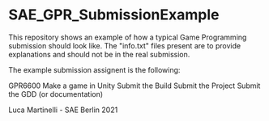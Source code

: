 # SAE_GPR_SubmissionExample

This repository shows an example of how a typical 
Game Programming submission should look like. 
The "info.txt" files present are to provide explanations
and should not be in the real submission.

The example submission assignent is the following:

GPR6600
Make a game in Unity
Submit the Build
Submit the Project
Submit the GDD (or documentation)



Luca Martinelli - SAE Berlin 2021